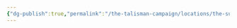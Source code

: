 ```yaml
---
{"dg-publish":true,"permalink":"/the-talisman-campaign/locations/the-sunken-spire/levels-players/4th/","noteIcon":""}
---
```


